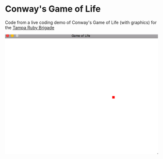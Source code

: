 # Conway's Game of Life

Code from a live coding demo of Conway's Game of Life (with graphics) for the [Tampa Ruby Brigade](https://www.meetup.com/tampa-rb/events/236580863/)


![](https://raw.githubusercontent.com/gstark/life/master/life.gif)
